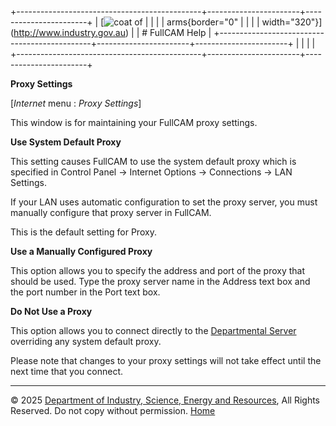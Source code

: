 +----------------------------------------------+-----------------------+-----------------------+
| [![coat of                                   |                       | [](index.htm)         |
| arms](imgs/DISER-inline_Mono.png){border="0" |                       |                       |
| width="320"}](http://www.industry.gov.au)    |                       | # FullCAM Help        |
+----------------------------------------------+-----------------------+-----------------------+
|                                              |                       |                       |
+----------------------------------------------+-----------------------+-----------------------+

**Proxy Settings**

\[*Internet* menu : *Proxy Settings*\]

This window is for maintaining your FullCAM proxy settings.

**Use System Default Proxy**

This setting causes FullCAM to use the system default proxy which is
specified in Control Panel -\> Internet Options -\> Connections -\> LAN
Settings.

If your LAN uses automatic configuration to set the proxy server, you
must manually configure that proxy server in FullCAM.

This is the default setting for Proxy.

**Use a Manually Configured Proxy**

This option allows you to specify the address and port of the proxy that
should be used. Type the proxy server name in the Address text box and
the port number in the Port text box.

**Do Not Use a Proxy**

This option allows you to connect directly to the [Departmental
Server](219_Departmental%20Server.htm) overriding any system default
proxy.

Please note that changes to your proxy settings will not take effect
until the next time that you connect.

------------------------------------------------------------------------

© 2025 [Department of Industry, Science, Energy and
Resources](http://www.industry.gov.au "Department of Industry, Science, Energy and Resources"),
All Rights Reserved. Do not copy without permission.
[Home](index.htm "help index")

